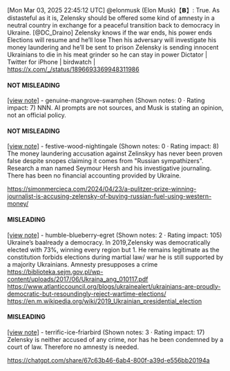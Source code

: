 [Mon Mar 03, 2025 22:45:12 UTC] @elonmusk (Elon Musk)【𝗕】: True.  As distasteful as it is, Zelensky should be offered some kind of amnesty in a neutral country in exchange for a peaceful transition back to democracy in Ukraine. [@DC_Draino] Zelensky knows if the war ends, his power ends Elections will resume and he’ll lose Then his adversary will investigate his money laundering and he’ll be sent to prison Zelensky is sending innocent Ukrainians to die in his meat grinder so he can stay in power Dictator | Twitter for iPhone | birdwatch | https://x.com/_/status/1896693369948311986

#### NOT MISLEADING

[[view note]](https://x.com/i/birdwatch/n/1896713885882667185) - genuine-mangrove-swamphen (Shown notes: 0 · Rating impact: 7)
NNN.  AI prompts are not sources, and Musk is stating an opinion, not an official policy.

#### NOT MISLEADING

[[view note]](https://x.com/i/birdwatch/n/1896717198028312918) - festive-wood-nightingale (Shown notes: 0 · Rating impact: 8)
The money laundering accusation against Zelinskyy has never been proven false despite snopes claiming it comes from "Russian sympathizers". Research a man named Seymour Hersh and his investigative journaling. There has been no financial accounting provided by Ukraine.

https://simonmercieca.com/2024/04/23/a-pulitzer-prize-winning-journalist-is-accusing-zelensky-of-buying-russian-fuel-using-western-money/

#### MISLEADING

[[view note]](https://x.com/i/birdwatch/n/1896725771663585527) - humble-blueberry-egret (Shown notes: 2 · Rating impact: 105)
Ukraine’s baalready a democracy. In 2019,Zelensky was democratically elected with 73%, winning every region but 1. He remains legitimate as the constitution forbids elections during martial law/ war he is still supported by a majority Ukrainians. Amnesty presupposes a crime https://biblioteka.sejm.gov.pl/wp-content/uploads/2017/06/Ukraina_ang_010117.pdf
https://www.atlanticcouncil.org/blogs/ukrainealert/ukrainians-are-proudly-democratic-but-resoundingly-reject-wartime-elections/
https://en.m.wikipedia.org/wiki/2019_Ukrainian_presidential_election

#### MISLEADING

[[view note]](https://x.com/i/birdwatch/n/1896704521390240230) - terrific-ice-friarbird (Shown notes: 3 · Rating impact: 17)
Zelensky is neither accused of any crime, nor has he been condemned by a court of law. Therefore no amnesty is needed.

https://chatgpt.com/share/67c63b46-6ab4-800f-a39d-e556bb20194a
